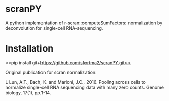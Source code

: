 # scranPY
A python implementation of r-scran::computeSumFactors: normalization by deconvolution for single-cell RNA-sequencing.

# Installation
<<pip install git+https://github.com/sfortma2/scranPY.git>>




Original publication for scran normalization:

L Lun, A.T., Bach, K. and Marioni, J.C., 2016. Pooling across cells to normalize single-cell RNA sequencing data with many zero counts. Genome biology, 17(1), pp.1-14.


